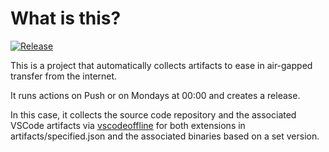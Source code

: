 # What is this?

[![Release](https://github.com/jacobsfederal/Collector-VSCode/actions/workflows/collect-main.yml/badge.svg?branch=main)](https://github.com/JacobsFederal/Collector-VSCode/actions/workflows/collect-main.yml)

This is a project that automatically collects artifacts to ease in air-gapped transfer from the internet.

It runs actions on Push or on Mondays at 00:00 and creates a release.

In this case, it collects the source code repository and the associated VSCode artifacts via [vscodeoffline](https://github.com/LOLINTERNETZ/vscodeoffline) for both extensions in artifacts/specified.json and the associated binaries based on a set version.